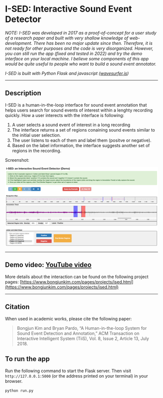 # I-SED: Interactive Sound Event Detector

*NOTE: I-SED was developed in 2017 as a proof-of-concept for a user study of a research paper and built with very shallow knowledge of web-development. There has been no major update since then. Therefore, it is not ready for other purposes and the code is very disorganized. However, you can still run the app (fixed and tested in 2022) and try the demo interface on your local machine. I believe some components of this app would be quite useful to people who want to build a sound event annotator.*

*I-SED is built with Python Flask and javascript ([wavesurfer.js](https://wavesurfer-js.org/))*

---
## Description
I-SED is a human-in-the-loop interface for sound event annotation that helps users search for sound events of interest within a lenghty recording quickly. How a user interects with the interface is following:

1. A user selects a sound event of interest in a long recording
2. The interface returns a set of regions conaining sound events similar to the initial user selection.
3. The user listens to each of them and label them (positve or negative). 
4. Based on the label information, the interface suggests another set of regions in the recording.


Screenshot:

<img src="./ised_screenshot.png" width="700">

---
## Demo video: [YouTube video](https://youtu.be/Ss2eGSW4_4w)

More details about the interaction can be found on the following project pages: [https://www.bongjunkim.com/pages/projects/ised.html](https://www.bongjunkim.com/pages/projects/ised.html)



---
## Citation
When used in academic works, please cite the following paper:
>Bongjun Kim and Bryan Pardo, “A Human-in-the-loop System for Sound Event Detection and Annotation,” ACM Transaction on Interactive Intelligent System (TiiS), Vol. 8, Issue 2, Article 13, July 2018.


## To run the app

Run the following command to start the Flask server. Then visit `http://127.0.0.1:5000` (or the address printed on your terminal) in your browser. 

```shell
python run.py
```